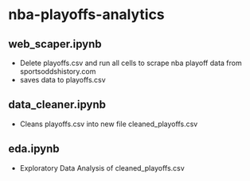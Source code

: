 # nba-playoffs-analytics

## web_scaper.ipynb
- Delete playoffs.csv and run all cells to scrape nba playoff data from sportsoddshistory.com
- saves data to playoffs.csv

## data_cleaner.ipynb
- Cleans playoffs.csv into new file cleaned_playoffs.csv

## eda.ipynb
- Exploratory Data Analysis of cleaned_playoffs.csv
